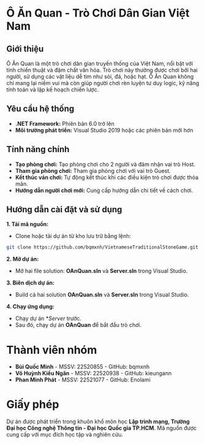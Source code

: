 # Ô Ăn Quan - Trò Chơi Dân Gian Việt Nam
## Giới thiệu
Ô Ăn Quan là một trò chơi dân gian truyền thống của Việt Nam, nổi bật với tính chiến thuật và đậm chất văn hóa. Trò chơi này thường được chơi bởi hai người, sử dụng các vật liệu dễ tìm như sỏi, đá, hoặc hạt. Ô Ăn Quan không chỉ mang lại niềm vui mà còn giúp người chơi rèn luyện tư duy logic, kỹ năng tính toán và lập kế hoạch chiến lược.

## Yêu cầu hệ thống
- **.NET Framework:** Phiên bản 6.0 trở lên
- **Môi trường phát triển:** Visual Studio 2019 hoặc các phiên bản mới hơn
## Tính năng chính
- **Tạo phòng chơi:** Tạo phòng chơi cho 2 người và đảm nhận vai trò Host.
- **Tham gia phòng chơi:** Tham gia phòng chơi với vai trò Guest.
- **Kết thúc ván chơi:** Tự động kết thúc khi các điều kiện trò chơi được thỏa mãn.
- **Hướng dẫn người chơi mới:** Cung cấp hướng dẫn chi tiết về cách chơi.
## Hướng dẫn cài đặt và sử dụng
**1. Tải mã nguồn:**
- Clone hoặc tải dự án từ kho lưu trữ bằng lệnh:
``` bash
git clone https://github.com/bqmxnh/VietnameseTraditionalStoneGame.git
```
**2. Mở dự án:**
- Mở hai file solution: **OAnQuan.sln** và **Server.sln** trong Visual Studio.

**3. Biên dịch dự án:**
- Build cả hai solution **OAnQuan.sln** và **Server.sln** trong Visual Studio.

**4. Chạy ứng dụng:**
- Chạy dự án **Server* trước.
- Sau đó, chạy dự án **OAnQuan** để bắt đầu trò chơi.

# Thành viên nhóm 
- **Bùi Quốc Minh** - MSSV: 22520855 - GitHub: bqmxnh
- **Võ Huỳnh Kiều Ngân** - MSSV: 22520938 - GitHub: kieungann
- **Phan Minh Phát** - MSSV: 22521077 - GitHub: Enolami
# Giấy phép
Dự án được phát triển trong khuôn khổ môn học **Lập trình mạng, Trường Đại học Công nghệ Thông tin - Đại học Quốc gia TP.HCM**. Mã nguồn được cung cấp với mục đích học tập và nghiên cứu.
